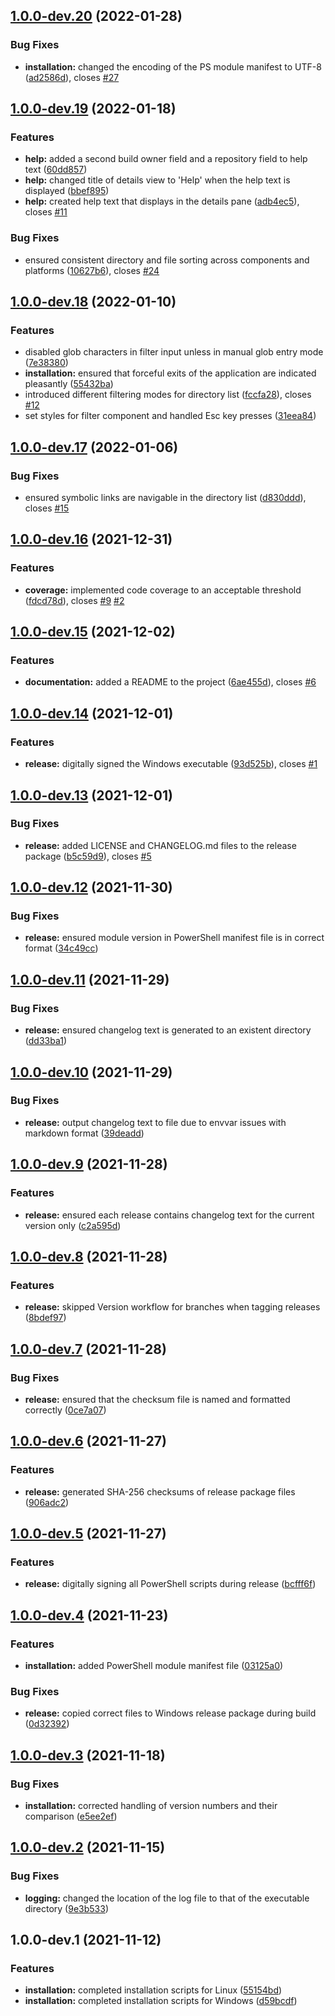 ## [1.0.0-dev.20](https://github.com/goldenpathtechnologies/ci/compare/v1.0.0-dev.19...v1.0.0-dev.20) (2022-01-28)


### Bug Fixes

* **installation:** changed the encoding of the PS module manifest to UTF-8 ([ad2586d](https://github.com/goldenpathtechnologies/ci/commit/ad2586dc43e479b80660d96787bc7c3d3fe848f2)), closes [#27](https://github.com/goldenpathtechnologies/ci/issues/27)

## [1.0.0-dev.19](https://github.com/goldenpathtechnologies/ci/compare/v1.0.0-dev.18...v1.0.0-dev.19) (2022-01-18)


### Features

* **help:** added a second build owner field and a repository field to help text ([60dd857](https://github.com/goldenpathtechnologies/ci/commit/60dd857a5983419a17e7ad0c69726052a20b5f9a))
* **help:** changed title of details view to 'Help' when the help text is displayed ([bbef895](https://github.com/goldenpathtechnologies/ci/commit/bbef895ef73af5eea639bb285aaf5a25abee10d2))
* **help:** created help text that displays in the details pane ([adb4ec5](https://github.com/goldenpathtechnologies/ci/commit/adb4ec54d09838e70d580eeaaf5d15af672d29d3)), closes [#11](https://github.com/goldenpathtechnologies/ci/issues/11)


### Bug Fixes

* ensured consistent directory and file sorting across components and platforms ([10627b6](https://github.com/goldenpathtechnologies/ci/commit/10627b6c5f41b6d2a2427d9f1e42fba007662d0b)), closes [#24](https://github.com/goldenpathtechnologies/ci/issues/24)

## [1.0.0-dev.18](https://github.com/goldenpathtechnologies/ci/compare/v1.0.0-dev.17...v1.0.0-dev.18) (2022-01-10)


### Features

* disabled glob characters in filter input unless in manual glob entry mode ([7e38380](https://github.com/goldenpathtechnologies/ci/commit/7e383802e59b69b19fafcbb046fb0c9c184f9c8b))
* **installation:** ensured that forceful exits of the application are indicated pleasantly ([55432ba](https://github.com/goldenpathtechnologies/ci/commit/55432ba18ad58fd5196b4d5156076c39c01b06b9))
* introduced different filtering modes for directory list ([fccfa28](https://github.com/goldenpathtechnologies/ci/commit/fccfa285ae28c4a4cafbab0dea4becca1ddc52e4)), closes [#12](https://github.com/goldenpathtechnologies/ci/issues/12)
* set styles for filter component and handled Esc key presses ([31eea84](https://github.com/goldenpathtechnologies/ci/commit/31eea84ed4c0f82b7512af8e1635ce5306649edd))

## [1.0.0-dev.17](https://github.com/goldenpathtechnologies/ci/compare/v1.0.0-dev.16...v1.0.0-dev.17) (2022-01-06)


### Bug Fixes

* ensured symbolic links are navigable in the directory list ([d830ddd](https://github.com/goldenpathtechnologies/ci/commit/d830ddd4eaebb52bd39f3ea1b361ec5f90a490ee)), closes [#15](https://github.com/goldenpathtechnologies/ci/issues/15)

## [1.0.0-dev.16](https://github.com/goldenpathtechnologies/ci/compare/v1.0.0-dev.15...v1.0.0-dev.16) (2021-12-31)


### Features

* **coverage:** implemented code coverage to an acceptable threshold ([fdcd78d](https://github.com/goldenpathtechnologies/ci/commit/fdcd78d0c9bdcc0a203481e8bc88d8c1c6259331)), closes [#9](https://github.com/goldenpathtechnologies/ci/issues/9) [#2](https://github.com/goldenpathtechnologies/ci/issues/2)

## [1.0.0-dev.15](https://github.com/GoldenPathTechnologies/ci/compare/v1.0.0-dev.14...v1.0.0-dev.15) (2021-12-02)


### Features

* **documentation:** added a README to the project ([6ae455d](https://github.com/GoldenPathTechnologies/ci/commit/6ae455d1293abd10ad7f2fa207249dd50d9aa70c)), closes [#6](https://github.com/GoldenPathTechnologies/ci/issues/6)

## [1.0.0-dev.14](https://github.com/GoldenPathTechnologies/ci/compare/v1.0.0-dev.13...v1.0.0-dev.14) (2021-12-01)


### Features

* **release:** digitally signed the Windows executable ([93d525b](https://github.com/GoldenPathTechnologies/ci/commit/93d525bbdfa98e7a014772db876c3a0af0749d43)), closes [#1](https://github.com/GoldenPathTechnologies/ci/issues/1)

## [1.0.0-dev.13](https://github.com/GoldenPathTechnologies/ci/compare/v1.0.0-dev.12...v1.0.0-dev.13) (2021-12-01)


### Bug Fixes

* **release:** added LICENSE and CHANGELOG.md files to the release package ([b5c59d9](https://github.com/GoldenPathTechnologies/ci/commit/b5c59d9261783c5a1e1edcc75da0d0a277c6b4ae)), closes [#5](https://github.com/GoldenPathTechnologies/ci/issues/5)

## [1.0.0-dev.12](https://github.com/GoldenPathTechnologies/ci/compare/v1.0.0-dev.11...v1.0.0-dev.12) (2021-11-30)


### Bug Fixes

* **release:** ensured module version in PowerShell manifest file is in correct format ([34c49cc](https://github.com/GoldenPathTechnologies/ci/commit/34c49ccdc769d2ad06f8dc9705f6f3915fb9e401))

## [1.0.0-dev.11](https://github.com/GoldenPathTechnologies/ci/compare/v1.0.0-dev.10...v1.0.0-dev.11) (2021-11-29)


### Bug Fixes

* **release:** ensured changelog text is generated to an existent directory ([dd33ba1](https://github.com/GoldenPathTechnologies/ci/commit/dd33ba1478836261fc90daec50effff052fab900))

## [1.0.0-dev.10](https://github.com/GoldenPathTechnologies/ci/compare/v1.0.0-dev.9...v1.0.0-dev.10) (2021-11-29)


### Bug Fixes

* **release:** output changelog text to file due to envvar issues with markdown format ([39deadd](https://github.com/GoldenPathTechnologies/ci/commit/39deadde553beafd5c4b64d108bce7bf5a6ec90c))

## [1.0.0-dev.9](https://github.com/GoldenPathTechnologies/ci/compare/v1.0.0-dev.8...v1.0.0-dev.9) (2021-11-28)


### Features

* **release:** ensured each release contains changelog text for the current version only ([c2a595d](https://github.com/GoldenPathTechnologies/ci/commit/c2a595defcad9f640a05dd1434033e94d85ceccb))

## [1.0.0-dev.8](https://github.com/GoldenPathTechnologies/ci/compare/v1.0.0-dev.7...v1.0.0-dev.8) (2021-11-28)


### Features

* **release:** skipped Version workflow for branches when tagging releases ([8bdef97](https://github.com/GoldenPathTechnologies/ci/commit/8bdef977e50611d5a1d9fbc919f333d52adaa900))

## [1.0.0-dev.7](https://github.com/GoldenPathTechnologies/ci/compare/v1.0.0-dev.6...v1.0.0-dev.7) (2021-11-28)


### Bug Fixes

* **release:** ensured that the checksum file is named and formatted correctly ([0ce7a07](https://github.com/GoldenPathTechnologies/ci/commit/0ce7a07b4e7597405e961eea5052fac5121745fa))

## [1.0.0-dev.6](https://github.com/GoldenPathTechnologies/ci/compare/v1.0.0-dev.5...v1.0.0-dev.6) (2021-11-27)


### Features

* **release:** generated SHA-256 checksums of release package files ([906adc2](https://github.com/GoldenPathTechnologies/ci/commit/906adc203aa4160bbe8d13c5d1a0d7a899ba04aa))

## [1.0.0-dev.5](https://github.com/GoldenPathTechnologies/ci/compare/v1.0.0-dev.4...v1.0.0-dev.5) (2021-11-27)


### Features

* **release:** digitally signing all PowerShell scripts during release ([bcfff6f](https://github.com/GoldenPathTechnologies/ci/commit/bcfff6f1a9a2c5ee8d41449a2f0dbb35fe8e0226))

## [1.0.0-dev.4](https://github.com/GoldenPathTechnologies/ci/compare/v1.0.0-dev.3...v1.0.0-dev.4) (2021-11-23)


### Features

* **installation:** added PowerShell module manifest file ([03125a0](https://github.com/GoldenPathTechnologies/ci/commit/03125a0d8edfeb4fc7f9ed4889c5d7ba5a24b2ba))


### Bug Fixes

* **release:** copied correct files to Windows release package during build ([0d32392](https://github.com/GoldenPathTechnologies/ci/commit/0d32392e0738a212522b9f9375acf783429115c3))

## [1.0.0-dev.3](https://github.com/GoldenPathTechnologies/ci/compare/v1.0.0-dev.2...v1.0.0-dev.3) (2021-11-18)


### Bug Fixes

* **installation:** corrected handling of version numbers and their comparison ([e5ee2ef](https://github.com/GoldenPathTechnologies/ci/commit/e5ee2ef1e1b136d1aa626bbc8f39959ab711be1e))

## [1.0.0-dev.2](https://github.com/GoldenPathTechnologies/ci/compare/v1.0.0-dev.1...v1.0.0-dev.2) (2021-11-15)


### Bug Fixes

* **logging:** changed the location of the log file to that of the executable directory ([9e3b533](https://github.com/GoldenPathTechnologies/ci/commit/9e3b53332b515a0aa38933f61aa05a7ec688a25e))

## 1.0.0-dev.1 (2021-11-12)


### Features

* **installation:** completed installation scripts for Linux ([55154bd](https://github.com/GoldenPathTechnologies/ci/commit/55154bd6db48f663dec334706f5ce80811d2fe31))
* **installation:** completed installation scripts for Windows ([d59bcdf](https://github.com/GoldenPathTechnologies/ci/commit/d59bcdf83ce94190751278c85d0c5ae712047816))
